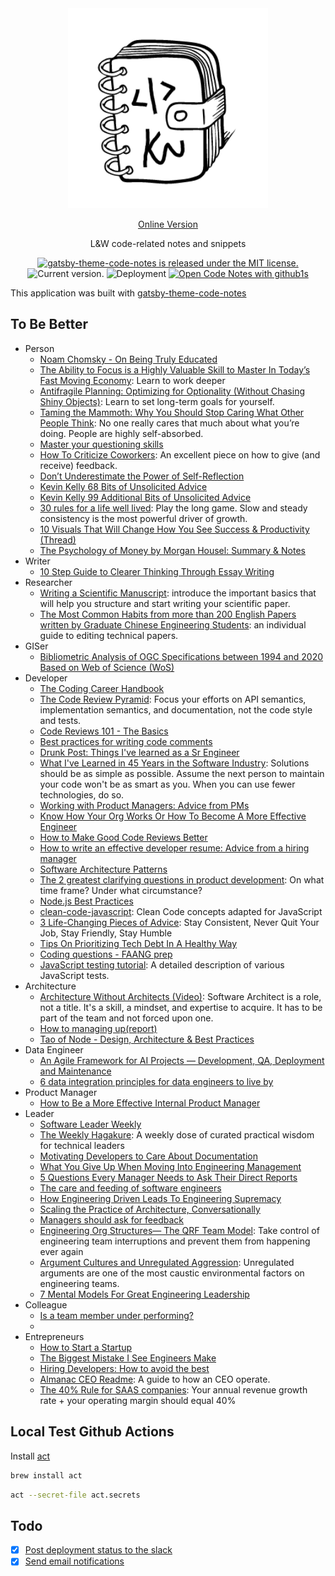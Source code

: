 <div align="center">
  <img src="assets/logo-large.png" width="320">

[Online Version](https://lkcozy.github.io/code-notes/)

L&W code-related notes and snippets

  <p>
    <a href="https://github.com/MrMartineau/gatsby-theme-code-notes/blob/master/LICENSE" target="_blank">
      <img src="https://img.shields.io/badge/license-MIT-blue.svg" alt="gatsby-theme-code-notes is released under the MIT license." />
    </a>
    <a>
      <img src="https://img.shields.io/github/package-json/v/lkcozy/code-notes" alt="Current version." />
    </a>
    <img src="https://github.com/lkcozy/code-notes/workflows/%F0%9F%9A%80%20Deployment/badge.svg?branch=master" alt="Deployment" />
    <a href="https://github1s.com/lkcozy/code-notes" target="_blank">
      <img src="https://img.shields.io/badge/Github1s-open-blue" alt="Open Code Notes with github1s" />
    </a>
  </p>
</div>

This application was built with [gatsby-theme-code-notes](https://github.com/mrmartineau/gatsby-theme-code-notes)

## To Be Better

- Person
  - [Noam Chomsky - On Being Truly Educated](https://www.youtube.com/watch?v=eYHQcXVp4F4)
  - [The Ability to Focus is a Highly Valuable Skill to Master In Today’s Fast Moving Economy](https://medium.com/swlh/the-ability-to-focus-is-a-highly-valuable-skill-to-master-in-todays-fast-moving-economy-8aaba37bfa61): Learn to work deeper
  - [Antifragile Planning: Optimizing for Optionality (Without Chasing Shiny Objects)](https://taylorpearson.me/planning/): Learn to set long-term goals for yourself.
  - [Taming the Mammoth: Why You Should Stop Caring What Other People Think](https://waitbutwhy.com/2014/06/taming-mammoth-let-peoples-opinions-run-life.html): No one really cares that much about what you’re doing. People are highly self-absorbed.
  - [Master your questioning skills](https://muratbuffalo.blogspot.com/2018/12/master-your-questioning-skills.html)
  - [How To Criticize Coworkers](https://alexturek.com/2022-03-18-How-to-criticize-coworkers/): An excellent piece on how to give (and receive) feedback.
  - [Don’t Underestimate the Power of Self-Reflection](https://hbr.org/2022/03/dont-underestimate-the-power-of-self-reflection)
  - [Kevin Kelly 68 Bits of Unsolicited Advice](https://kk.org/thetechnium/68-bits-of-unsolicited-advice/)
  - [Kevin Kelly 99 Additional Bits of Unsolicited Advice](https://kk.org/thetechnium/99-additional-bits-of-unsolicited-advice/)
  - [30 rules for a life well lived](https://twitter.com/Nicolascole77/status/1489275823999762432): Play the long game. Slow and steady consistency is the most powerful driver of growth.
  - [10 Visuals That Will Change How You See Success & Productivity (Thread)](https://twitter.com/elliottaleksndr/status/1503657270147616768)
  - [The Psychology of Money by Morgan Housel: Summary & Notes](https://www.grahammann.net/book-notes/the-psychology-of-money-morgan-housel)
- Writer
  - [10 Step Guide to Clearer Thinking Through Essay Writing](https://medium.com/practicecomesfirst/dr-jordan-b-petersons-10-step-guide-to-clearer-thinking-through-essay-writing-1ab79a94937)
- Researcher
  - [Writing a Scientific Manuscript](https://butlerscicomm.com/writing-your-scientific-manuscript/#introduction): introduce the important basics that will help you structure and start writing your scientific paper.
  - [The Most Common Habits from more than 200 English Papers written by Graduate Chinese Engineering Students](https://papertalks.org/p/resources/Academic/EnglishWritingSkills/MostCommonEnglishWritingHabitsOfChinese.pdf): an individual guide to editing technical papers.
- GISer
  - [Bibliometric Analysis of OGC Specifications between 1994 and 2020 Based on Web of Science (WoS)](https://www.mdpi.com/2220-9964/11/4/251)
- Developer
  - [The Coding Career Handbook](https://learninpublic.org/)
  - [The Code Review Pyramid](https://www.morling.dev/blog/the-code-review-pyramid/): Focus your efforts on API semantics, implementation semantics, and documentation, not the code style and tests.
  - [Code Reviews 101 - The Basics](https://www.semasoftware.com/blog/code-reviews-101-the-basics)
  - [Best practices for writing code comments](https://stackoverflow.blog/2021/12/23/best-practices-for-writing-code-comments/)
  - [Drunk Post: Things I've learned as a Sr Engineer](https://old.reddit.com/r/ExperiencedDevs/comments/nmodyl/drunk_post_things_ive_learned_as_a_sr_engineer/)
  - [What I've Learned in 45 Years in the Software Industry](https://www.bti360.com/what-ive-learned-in-45-years-in-the-software-industry/): Solutions should be as simple as possible. Assume the next person to maintain your code won't be as smart as you. When you can use fewer technologies, do so.
  - [Working with Product Managers: Advice from PMs](https://newsletter.pragmaticengineer.com/p/working-with-product-managers-advice-from-pms#/)
  - [Know How Your Org Works Or How To Become A More Effective Engineer](https://copyconstruct.medium.com/know-how-your-org-works-or-how-to-become-a-more-effective-engineer-1a3287d1f58d)
  - [How to Make Good Code Reviews Better](https://stackoverflow.blog/2019/09/30/how-to-make-good-code-reviews-better/)
  - [How to write an effective developer resume: Advice from a hiring manager](https://stackoverflow.blog/2020/11/25/how-to-write-an-effective-developer-resume-advice-from-a-hiring-manager/)
  - [Software Architecture Patterns](https://orkhanscience.medium.com/software-architecture-patterns-5-mins-read-e9e3c8eb47d2)
  - [The 2 greatest clarifying questions in product development](https://twitter.com/joulee/status/1457755662922829829): On what time frame? Under what circumstance?
  - [Node.js Best Practices](https://github.com/goldbergyoni/nodebestpractices#1-project-structure-practices)
  - [clean-code-javascript](https://github.com/ryanmcdermott/clean-code-javascript): Clean Code concepts adapted for JavaScript
  - [3 Life-Changing Pieces of Advice](https://javascript.plainenglish.io/i-met-a-rich-programmer-he-gave-me-3-life-changing-pieces-of-advice-a3754d73a50c): Stay Consistent, Never Quit Your Job, Stay Friendly, Stay Humble
  - [Tips On Prioritizing Tech Debt In A Healthy Way](https://leadership.garden/tips-on-prioritizing-tech-debt/)
  - [Coding questions - FAANG prep](https://hollow-wood-560.notion.site/Coding-questions-FAANG-prep-9cdf280e5f30425fa188cbbaa6d1998c)
  - [JavaScript testing tutorial](https://wanago.io/courses/javascript-testing-tutorial/): A detailed description of various JavaScript tests.
- Architecture
  - [Architecture Without Architects (Video)](https://softwareleadweekly.us6.list-manage.com/track/click?u=1a258e0fefbb23214c59c5a8d&id=6beddbf093&e=b1367de9f9): Software Architect is a role, not a title. It's a skill, a mindset, and expertise to acquire. It has to be part of the team and not forced upon one.
  - [How to managing up(report)](https://alexkondov.com/tao-of-node/)
  - [Tao of Node - Design, Architecture & Best Practices](https://alexkondov.com/tao-of-node/)
- Data Engineer
  - [An Agile Framework for AI Projects — Development, QA, Deployment and Maintenance](https://towardsdatascience.com/an-agile-framework-for-ai-projects-development-cbe115ba86a2)
  - [6 data integration principles for data engineers to live by](https://medium.com/databand-ai/6-data-integration-principles-for-data-engineers-to-live-by-915749d9ada8)
- Product Manager
  - [How to Be a More Effective Internal Product Manager](https://medium.com/swlh/how-to-be-a-more-effective-internal-product-manager-e14143e3343)
- Leader
  - [Software Leader Weekly](https://softwareleadweekly.com/)
  - [The Weekly Hagakure](https://hagakure.substack.com/): A weekly dose of curated practical wisdom for technical leaders
  - [Motivating Developers to Care About Documentation](https://getdx.com/best-practices/documentation-culture-engineering)
  - [What You Give Up When Moving Into Engineering Management](https://stackoverflow.blog/2022/02/23/what-you-give-up-when-moving-into-engineering-management/)
  - [5 Questions Every Manager Needs to Ask Their Direct Reports](https://hbr.org/2022/01/5-questions-every-manager-needs-to-ask-their-direct-reports?utm_medium=email&utm_source=newsletter_daily&utm_campaign=mtod_notactsubs)
  - [The care and feeding of software engineers](https://humanwhocodes.com/blog/2012/06/12/the-care-and-feeding-of-software-engineers-or-why-engineers-are-grumpy/)
  - [How Engineering Driven Leads To Engineering Supremacy](https://charity.wtf/2022/01/20/how-engineering-driven-leads-to-engineering-supremacy/)
  - [​​Scaling the Practice of Architecture, Conversationally](https://feeder.co/api/post/a866f3cc-805f-11ec-8639-1a21cf3a468a)
  - [Managers should ask for feedback](https://www.cenizal.com/getting-feedback-from-direct-reports/)
  - [Engineering Org Structures— The QRF Team Model](https://betterprogramming.pub/engineering-org-structures-the-qrf-team-model-7b92031db33c): Take control of engineering team interruptions and prevent them from happening ever again
  - [Argument Cultures and Unregulated Aggression](https://www.kateheddleston.com/blog/argument-cultures-and-unregulated-aggression): Unregulated arguments are one of the most caustic environmental factors on engineering teams.
  - [7 Mental Models For Great Engineering Leadership](https://feeder.co/api/post/777930a1-a6c5-11ec-b3b4-1a21cf3a468a)
- Colleague
  - [Is a team member under performing?](https://twitter.com/joulee/status/1426254058805858309)
  - [](https://twitter.com/wes_kao/status/1505559811785646086)
- Entrepreneurs
  - [How to Start a Startup](https://startupclass.samaltman.com/)
  - [The Biggest Mistake I See Engineers Make](https://www.thezbook.com/the-biggest-mistake-i-see-engineers-make/)
  - [Hiring Developers: How to avoid the best](https://www.getparthenon.com/blog/how-to-avoid-hiring-the-best-developers/)
  - [Almanac CEO Readme](https://almanac.io/docs/ceo-user-guide-qgrX6JybtClEKUEGt96x5sMlzQLmRwPL): A guide to how an CEO operate.
  - [The 40% Rule for SAAS companies](https://avc.com/2015/02/the-40-rule/): Your annual revenue growth rate + your operating margin should equal 40%

## Local Test Github Actions

Install [act](https://github.com/nektos/act)

```sh
brew install act
```

```sh
act --secret-file act.secrets
```

## Todo

- [x] [Post deployment status to the slack](https://www.freecodecamp.org/news/what-are-github-actions-and-how-can-you-automate-tests-and-slack-notifications/#part-2-post-new-pull-requests-to-slack)
- [x] [Send email notifications](https://medium.com/ravsam-web-solutions/send-an-email-notification-when-github-actions-fails-ea83cbeabbe0)
